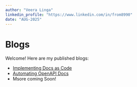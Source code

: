 ```yaml
---
author: "Veera Linga"
linkedin_profile: "https://www.linkedin.com/in/from8990"
date: "AUG-2025"
---
```


# Blogs

Welcome! Here are my published blogs:

- [Implementing Docs as Code](implementing-docs-as-code.html)
- [Automating OpenAPI Docs](automating-openapi-docs.html)
- Msore coming Soon!